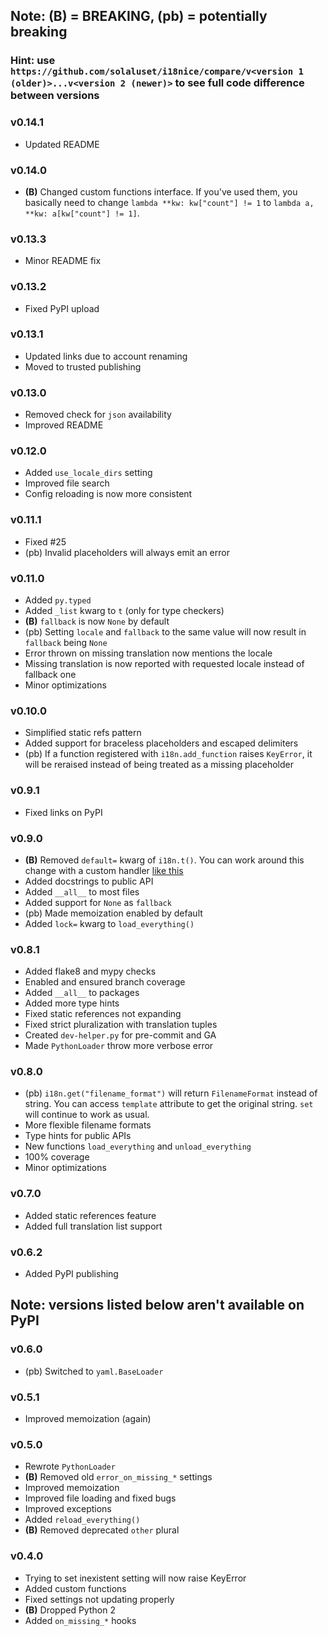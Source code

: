 ## Note: **(B)** = BREAKING, (pb) = potentially breaking

### Hint: use `https://github.com/solaluset/i18nice/compare/v<version 1 (older)>...v<version 2 (newer)>` to see full code difference between versions

### v0.14.1
- Updated README

### v0.14.0
- **(B)** Changed custom functions interface. If you've used them, you basically need to change `lambda **kw: kw["count"] != 1` to `lambda a, **kw: a[kw["count"] != 1]`.

### v0.13.3
- Minor README fix

### v0.13.2
- Fixed PyPI upload

### v0.13.1
- Updated links due to account renaming
- Moved to trusted publishing

### v0.13.0
- Removed check for `json` availability
- Improved README

### v0.12.0
- Added `use_locale_dirs` setting
- Improved file search
- Config reloading is now more consistent

### v0.11.1
- Fixed #25
- (pb) Invalid placeholders will always emit an error

### v0.11.0
- Added `py.typed`
- Added `_list` kwarg to `t` (only for type checkers)
- **(B)** `fallback` is now `None` by default
- (pb) Setting `locale` and `fallback` to the same value will now result in `fallback` being `None`
- Error thrown on missing translation now mentions the locale
- Missing translation is now reported with requested locale instead of fallback one
- Minor optimizations

### v0.10.0
- Simplified static refs pattern
- Added support for braceless placeholders and escaped delimiters
- (pb) If a function registered with `i18n.add_function` raises `KeyError`, it will be reraised instead of being treated as a missing placeholder

### v0.9.1
- Fixed links on PyPI

### v0.9.0
- **(B)** Removed `default=` kwarg of `i18n.t()`. You can work around this change with a custom handler [like this](https://github.com/solaluset/i18nice/blob/01ed6bcd2234998b411f07c92c31639e719dbabb/i18n/tests/translation_tests.py#L147)
- Added docstrings to public API
- Added `__all__` to most files
- Added support for `None` as `fallback`
- (pb) Made memoization enabled by default
- Added `lock=` kwarg to `load_everything()`

### v0.8.1
- Added flake8 and mypy checks
- Enabled and ensured branch coverage
- Added `__all__` to packages
- Added more type hints
- Fixed static references not expanding
- Fixed strict pluralization with translation tuples
- Created `dev-helper.py` for pre-commit and GA
- Made `PythonLoader` throw more verbose error

### v0.8.0
- (pb) `i18n.get("filename_format")` will return `FilenameFormat` instead of string. You can access `template` attribute to get the original string. `set` will continue to work as usual.
- More flexible filename formats
- Type hints for public APIs
- New functions `load_everything` and `unload_everything`
- 100% coverage
- Minor optimizations

### v0.7.0
- Added static references feature
- Added full translation list support

### v0.6.2
- Added PyPI publishing

## Note: versions listed below aren't available on PyPI

### v0.6.0
- (pb) Switched to `yaml.BaseLoader`

### v0.5.1
- Improved memoization (again)

### v0.5.0
- Rewrote `PythonLoader`
- **(B)** Removed old `error_on_missing_*` settings
- Improved memoization
- Improved file loading and fixed bugs
- Improved exceptions
- Added `reload_everything()`
- **(B)** Removed deprecated `other` plural

### v0.4.0
- Trying to set inexistent setting will now raise KeyError
- Added custom functions
- Fixed settings not updating properly
- **(B)** Dropped Python 2
- Added `on_missing_*` hooks
